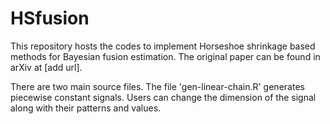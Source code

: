# HSfusion
This repository hosts the codes to implement Horseshoe shrinkage based methods for Bayesian fusion estimation. The original paper can be found in arXiv at [add url].

There are two main source files. The file 'gen-linear-chain.R' generates piecewise constant signals. Users can change the dimension of the signal along with their patterns and values.
